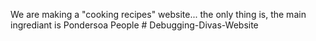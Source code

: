 We are making a "cooking recipes" website... the only thing is, the main ingrediant is Pondersoa People # Debugging-Divas-Website
